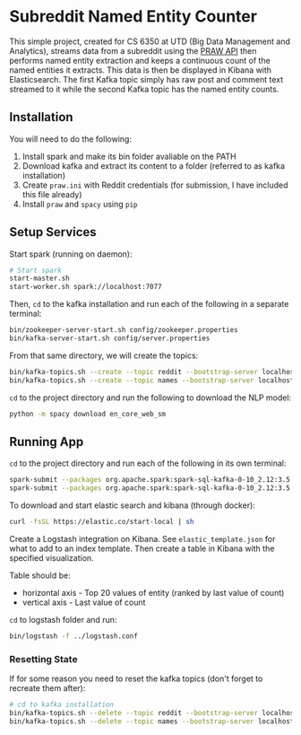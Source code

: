 # Subreddit Named Entity Counter

This simple project, created for CS 6350 at UTD (Big Data Management and Analytics), streams data from a subreddit using the [PRAW API](https://praw.readthedocs.io/en/stable/) then performs named entity extraction and keeps a continuous count of the named entities it extracts. This data is then be displayed in Kibana with Elasticsearch. The first Kafka topic simply has raw post and comment text streamed to it while the second Kafka topic has the named entity counts.

## Installation

You will need to do the following:

1. Install spark and make its bin folder avaliable on the PATH
2. Download kafka and extract its content to a folder (referred to as kafka installation)
3. Create `praw.ini` with Reddit credentials (for submission, I have included this file already)
4. Install `praw` and `spacy` using `pip`

## Setup Services

Start spark (running on daemon):

```bash
# Start spark
start-master.sh
start-worker.sh spark://localhost:7077
```

Then, `cd` to the kafka installation and run each of the following in a separate terminal:

```bash
bin/zookeeper-server-start.sh config/zookeeper.properties
bin/kafka-server-start.sh config/server.properties
```

From that same directory, we will create the topics:

```bash
bin/kafka-topics.sh --create --topic reddit --bootstrap-server localhost:9092
bin/kafka-topics.sh --create --topic names --bootstrap-server localhost:9092
```

`cd` to the project directory and run the following to download the NLP model:

```bash
python -m spacy download en_core_web_sm
```

## Running App

`cd` to the project directory and run each of the following in its own terminal:

```bash
spark-submit --packages org.apache.spark:spark-sql-kafka-0-10_2.12:3.5.3 stream_reddit.py
spark-submit --packages org.apache.spark:spark-sql-kafka-0-10_2.12:3.5.3 ne_count.py
```

To download and start elastic search and kibana (through docker):

```bash
curl -fsSL https://elastic.co/start-local | sh
```

Create a Logstash integration on Kibana. See `elastic_template.json` for what to add to an index template. Then create a table in Kibana with the specified visualization.

Table should be:
- horizontal axis - Top 20 values of entity (ranked by last value of count)
- vertical axis - Last value of count

`cd` to logstash folder and run:

```bash
bin/logstash -f ../logstash.conf
```

### Resetting State

If for some reason you need to reset the kafka topics (don't forget to recreate them after):

```bash
# cd to kafka installation
bin/kafka-topics.sh --delete --topic reddit --bootstrap-server localhost:9092
bin/kafka-topics.sh --delete --topic names --bootstrap-server localhost:9092
```

